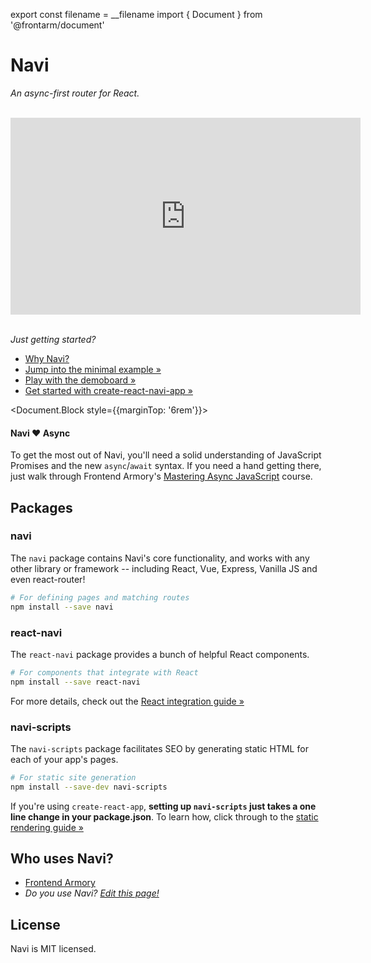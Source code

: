export const filename = __filename
import { Document } from '@frontarm/document'

Navi
====

*An async-first router for React.*

<br />
<iframe width="560" height="315" src="https://www.youtube.com/embed/PkIS_Xgf1zc" frameborder="0" allow="accelerometer; autoplay; encrypted-media; gyroscope; picture-in-picture" allowfullscreen></iframe>
<br />
<br />

*Just getting started?*

- [Why Navi?](./motivation)
- [Jump into the minimal example &raquo;](./guides/minimal-example)
- [Play with the demoboard &raquo;](https://frontarm.com/demoboard/?id=1229d493-ffaf-4133-b384-0f7dfec85af5)
- [Get started with create-react-navi-app &raquo;](./create-react-navi-app)

<Document.Block style={{marginTop: '6rem'}}>
<aside>
<h4>Navi ❤️ Async</h4>

To get the most out of Navi, you'll need a solid understanding of JavaScript Promises and the new `async`/`await` syntax. If you need a hand getting there, just walk through Frontend Armory's [Mastering Async JavaScript](https://frontarm.com/courses/async-javascript/) course.

</aside>
</Document.Block>


Packages
--------

### navi

The `navi` package contains Navi's core functionality, and works with any other library or framework -- including React, Vue, Express, Vanilla JS and even react-router!

```bash
# For defining pages and matching routes
npm install --save navi
```


### react-navi

The `react-navi` package provides a bunch of helpful React components.

```bash
# For components that integrate with React
npm install --save react-navi
```

For more details, check out the [React integration guide &raquo;](./integrations/react/)


### navi-scripts

The `navi-scripts` package facilitates SEO by generating static HTML for each of your app's pages.

```bash
# For static site generation
npm install --save-dev navi-scripts
```

If you're using `create-react-app`, **setting up `navi-scripts` just takes a one line change in your package.json**. To learn how, click through to the [static rendering guide &raquo;](./guides/static-rendering)


Who uses Navi?
--------------

- [Frontend Armory](https://frontarm.com)
- *Do you use Navi? [Edit this page!](https://github.com/frontarm/navi-website/edit/master/src/pages/start-here.md)*


License
-------

Navi is MIT licensed.
